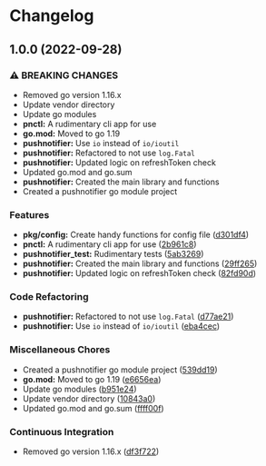 # Changelog

## 1.0.0 (2022-09-28)


### ⚠ BREAKING CHANGES

* Removed go version 1.16.x
* Update vendor directory
* Update go modules
* **pnctl:** A rudimentary cli app for use
* **go.mod:** Moved to go 1.19
* **pushnotifier:** Use `io` instead of `io/ioutil`
* **pushnotifier:** Refactored to not use `log.Fatal`
* **pushnotifier:** Updated logic on refreshToken check
* Updated go.mod and go.sum
* **pushnotifier:** Created the main library and functions
* Created a pushnotifier go module project

### Features

* **pkg/config:** Create handy functions for config file ([d301df4](https://github.com/mavjs/pushnotifier/commit/d301df4c527e30fdfe128cbe0d20330c1f889068))
* **pnctl:** A rudimentary cli app for use ([2b961c8](https://github.com/mavjs/pushnotifier/commit/2b961c82b4146dd6c89d43afcba6c683263233b8))
* **pushnotifier_test:** Rudimentary tests ([5ab3269](https://github.com/mavjs/pushnotifier/commit/5ab32697b27a9589ad335f233794ef5b4eea11a3))
* **pushnotifier:** Created the main library and functions ([29ff265](https://github.com/mavjs/pushnotifier/commit/29ff265d46149db4c3903f265583272ecf9ee657))
* **pushnotifier:** Updated logic on refreshToken check ([82fd90d](https://github.com/mavjs/pushnotifier/commit/82fd90db4efec12c9b4977bcd9237b01a29c2dac))


### Code Refactoring

* **pushnotifier:** Refactored to not use `log.Fatal` ([d77ae21](https://github.com/mavjs/pushnotifier/commit/d77ae2183c04f95b0c12332c14d475f967f51294))
* **pushnotifier:** Use `io` instead of `io/ioutil` ([eba4cec](https://github.com/mavjs/pushnotifier/commit/eba4cec2c46bf3202ca10900cc7d83e5bbf8b1e9))


### Miscellaneous Chores

* Created a pushnotifier go module project ([539dd19](https://github.com/mavjs/pushnotifier/commit/539dd1993215a7d10d58023c9252ced94e77e922))
* **go.mod:** Moved to go 1.19 ([e6656ea](https://github.com/mavjs/pushnotifier/commit/e6656eaa23c074693d7f5e36e8308edfc072af80))
* Update go modules ([b951e24](https://github.com/mavjs/pushnotifier/commit/b951e2498adb6e604e74030546aada9102aa5695))
* Update vendor directory ([10843a0](https://github.com/mavjs/pushnotifier/commit/10843a0dcd73826a3caabf39b266564f1b764164))
* Updated go.mod and go.sum ([ffff00f](https://github.com/mavjs/pushnotifier/commit/ffff00fe6c7f60dbe9da9dc7dc696b5d5d36967d))


### Continuous Integration

* Removed go version 1.16.x ([df3f722](https://github.com/mavjs/pushnotifier/commit/df3f7229c3237b5c44c776df5d52d841da7ba461))
